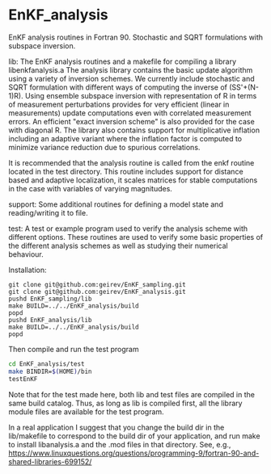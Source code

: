 # EnKF_analysis
EnKF analysis routines in Fortran 90.  Stochastic and SQRT formulations with subspace inversion. 

lib:     The EnKF analysis routines and a makefile for compiling a library libenkfanalysis.a
The analysis library contains the basic update algorithm using a variety of inversion
schemes. We currently include stochastic and SQRT formulation with different ways of computing the
inverse of (SS'+(N-1)R). Using ensemble subspace inversion with representation of R in terms of 
measurement perturbations provides for very efficient (linear in measurements) update computations
even with correlated measurement errors.  An efficient "exact inversion scheme" is also provided
for the case with diagonal R.  The library also contains support for multiplicative inflation
including an adaptive variant where the inflation factor is computed to minimize variance reduction
due to spurious correlations.

It is recommended that the analysis routine is called from the enkf routine located in the test
directory.  This routine includes support for distance based and adaptive localization, it scales
matrices for stable computations in the case with variables of varying magnitudes.


support: Some additional routines for defining a model state and reading/writing it to file.

test:    A test or example program used to verify the analysis scheme with different options.
These routines are used to verify some basic properties of the different analysis schemes as 
well as studying their numerical behaviour.

Installation:
```
git clone git@github.com:geirev/EnKF_sampling.git
git clone git@github.com:geirev/EnKF_analysis.git
pushd EnKF_sampling/lib
make BUILD=../../EnKF_analysis/build
popd
pushd EnKF_analysis/lib
make BUILD=../../EnKF_analysis/build
popd
```

Then compile and run the test program
```bash
cd EnKF_analysis/test
make BINDIR=$(HOME)/bin
testEnKF
```

Note that for the test made here, both lib and test files are compiled in the same build catalog. Thus,
as long as lib is compiled first, all the library module files are available for the test program.

In a real application I suggest that you change the build dir in the lib/makefile to correspond to the
build dir of your application,  and run make to install libanalysis.a and the .mod files in that 
directory.  See, e.g., https://www.linuxquestions.org/questions/programming-9/fortran-90-and-shared-libraries-699152/
